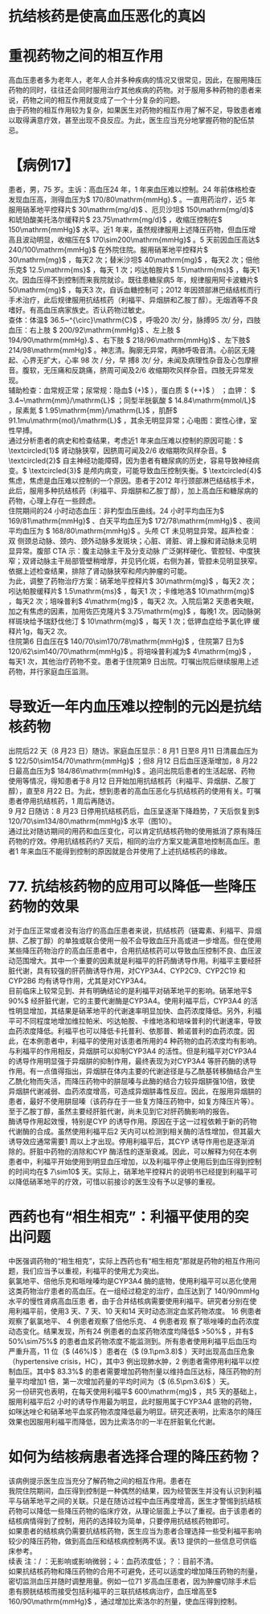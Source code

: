 # 抗结核药是使高血压恶化的真凶  
#  重视药物之间的相互作用  
高血压患者多为老年人，老年人合并多种疾病的情况又很常见，因此，在服用降压药物的同时，往往还会同时服用治疗其他疾病的药物。对于服用多种药物的患者来说，药物之间的相互作用就变成了一个十分复杂的问题。  
由于药物的相互作用较为复杂，如果医生对药物的相互作用了解不足，导致患者难以取得满意疗效，甚至出现不良反应。为此，医生应当充分地掌握药物的配伍禁忌。  
# 【病例17】  
患者，男，75 岁。主诉：高血压24 年，1 年来血压难以控制。24 年前体格检查发现血压高，测得血压为$ 170/80\mathrm{mmHg}.$ 。一直用药治疗，近5 年服用硝苯地平控释片$ 30\mathrm{mg/d}$    、厄贝沙坦$ 150\mathrm{mg/d}$     和琥珀酸美托洛尔缓释片$ 23.75\mathrm{mg/d}$    ，收缩压控制在$ 150\mathrm{mmHg}$     水平。近1 年来，虽然规律服用上述降压药物，但血压增高且波动明显，收缩压在$ 170\sim200\mathrm{mmHg}$    。5 天前因血压高达$ 240/100\mathrm{mmHg}$     在外院住院。服用硝苯地平控释片$ 30\mathrm{mg}$    ，每天2 次；替米沙坦$ 40\mathrm{mg}$    ，每天2 次；倍他乐克$ 12.5\mathrm{ms}$    ，每天 1 次；吲达帕胺片$ 1.5\mathrm{ms}$    ，每天1 次。因血压得不到控制而来我院就诊。既往患糖尿病5 年，规律服用阿卡波糖片$ 50\mathrm{mg}$    ，每天3 次，自诉血糖控制可；2012 年因颈部淋巴结结核而行手术治疗，此后规律服用抗结核药（利福平、异烟肼和乙胺丁醇）。无烟酒等不良嗜好。有高血压病家族史。否认药物过敏史。  
查体：体温$ 36.5~^{\circ}\mathrm{C}$    ，呼吸20 次/ 分，脉搏95 次/ 分，四肢血压：右上肢 $ 200/92\mathrm{mmHg}$     、左上肢 $ 194/90\mathrm{mmHg}.$  、右下肢 $ 218/96\mathrm{mmHg}$    、左下肢$ 214/98\mathrm{mmHg}$    。神志清。胸廓无异常，两肺呼吸音清。心前区无隆起、心界无扩大，心率 98  次 /  分，早 搏8 次/ 分，未闻及病理性杂音及心包摩擦音。腹软，无压痛和反跳痛，脐周可闻及2/6 收缩期吹风样杂音。四肢无异常发现。  
辅助检查：血常规正常；尿常规：隐血$ (+)$ ），蛋白质
$ (++)$  ） ；血钾： $ 3.4~\mathrm{mm}/\mathrm{L}$     ；同型半胱氨酸 $ 14.84\mathrm{mmol/L}$     ，尿素氮
 $ 1.95\mathrm{mm}/\mathrm{L}$    ，肌酐$ 91.1mu\mathrm{mol}/\mathrm{L}$    ，其余无明显异常；心电图：窦性心律，室性早搏。  
通过分析患者的病史和检查结果，考虑近1 年来血压难以控制的原因可能：$ \textcircled{1}$    肾动脉狭窄，因脐周可闻及2/6 收缩期吹风样杂音。$ \textcircled{2}$    自主神经功能障碍，因为患者有糖尿病的历史，容易导致神经病变。$ \textcircled{3}$    是颅内病变，可能导致血压控制失衡。$ \textcircled{4}$    焦虑，焦虑是血压难以控制的一个原因。患者于2012 年行颈部淋巴结结核手术，此后，服用多种抗结核药（利福平、异烟肼和乙胺丁醇），加上高血压和糖尿病的药物，心理上存在一些顾虑。  
住院期间的24 小时动态血压：非杓型血压曲线。24 小时平均血压为$ 169/81\mathrm{mmHg}$    、白天平均血压为$ 172/78\mathrm{mmHg}$    、夜间平均血压为 $ 168/80\mathrm{mmHg}$     。头颅 CT  未见明显异常。超声检查：双 侧颈总动脉、颈内、颈外动脉多发斑块；心脏、肾脏、肾上腺和肾动脉未见明显异常。腹部 CTA  示：腹主动脉主干及分支动脉 广泛粥样硬化、管腔轻、中度狭窄；双肾动脉主干局部管壁稍增厚，并见钙化斑，右侧为甚，管腔未见明显狭窄。依据上述检查结果，排除了肾动脉狭窄和颅内肿瘤的可能。  
为此，调整了药物治疗方案：硝苯地平控释片$ 30\mathrm{mg}$    ，每天2 次；吲达帕胺缓释片$ 1.5\mathrm{ms}$    ，每天1 次；卡维地洛$ 10\mathrm{mg}$    ，每天2 次；培哚普利$ 4\mathrm{mg}$    ，每天2 次。入院后第2 天患者失眠，加之有焦虑的因素，加用佐匹克隆片$ 3.75\mathrm{mg}$    ，每晚1 次。因动脉粥样斑块给予瑞舒伐他汀 $ 10\mathrm{mg}$     ，每天 1  次；低钾血症给予氯化钾 缓释片1g，每天2 次。  
住院第6 日血压在$ 140/70\sim170/78\mathrm{mmHg}$    ，住院第7 日为$ 120/62\sim140/70\mathrm{mmHg}$    。将培哚普利减为$ 4\mathrm{mg}$    ，每天1 次，其他治疗药物不变。患者于住院第9 日出院。叮嘱出院后继续服用上述药物，并行家庭血压监测。  
#  导致近一年内血压难以控制的元凶是抗结核药物  
出院后22 天（8 月23 日）随访。家庭血压显示：8 月1 日至8 月11 日清晨血压为$ 122/50\sim154/70\mathrm{mmHg}$    ；但8 月12 日后血压逐渐增加，8 月22 日最高血压为$ 184/86\mathrm{mmHg}$    。追问出院后患者的生活起居、药物使用等情况，得知患者于8 月12 日开始加用抗结核药（利福平、异烟肼、乙胺丁醇），直至8 月22 日。为此，想到患者的高血压恶化与抗结核药的使用有关。叮嘱患者停用抗结核药，1 周后再随访。  
9 月2 日随访：8 月23 日停用抗结核药后，血压呈逐渐下降趋势，7 天后恢复到$ 120/70\sim134/80\mathrm{mmHg}$     水平（图10）。  
通过比对随访期间的用药和血压变化，可以肯定抗结核药物的使用抵消了原有降压药物的疗效。停用抗结核药约7 天后，相同的治疗方案又能满意地控制高血压。患者1 年来血压不能得到控制的原因就是合并使用了上述抗结核药的缘故。  
# 77. 抗结核药物的应用可以降低一些降压药物的效果  
对于血压正常或者没有治疗的高血压患者来说，抗结核药（链霉素、利福平、异烟肼、乙胺丁醇）的单独或联合使用一般不会导致血压升高或进一步增高。但在使用某些降压药物治疗的高血压患者中，合用抗结核药可以导致血压控制不良、血压波动范围增大。其中一个重要的因素就是利福平的肝药酶诱导作用。利福平主要经肝脏代谢，具有较强的肝药酶诱导作用，对CYP3A4、CYP2C9、CYP2C19 和CYP2B6 均有诱导作用，尤其是对CYP3A4。  
目前临床上较常见到、并有明确结论的是利福平对硝苯地平的影响。硝苯地平$ 90\%$  经肝脏代谢，它的主要代谢酶是CYP3A4。使用利福平后，CYP3A4 的活性明显增加，其结果是硝苯地平的代谢速率明显加快、血药浓度降低。另外，利福平可不同程度地增加维拉帕米、吲达帕胺、卡维地洛和培哚普利的代谢速率，导致血药浓度降低。利福平也可以降低卡托普利、依那普、赖诺普利的血药浓度。因此，在本例患者中，利福平的使用对该患者所用的4 种药物的血药浓度均有影响。  
与利福平的作用相反，异烟肼可以抑制CYP3A4 的活性。但是利福平对CYP3A4 的诱导作用明显强于异烟肼的抑制作用，最终表现为对CYP3A4 等肝药酶的诱导作用。有一点值得指出，异烟肼在体内主要的代谢途径是与乙酰基转移酶结合产生乙酰化物而失活，而降压药物中的肼屈嗪与此酶的结合力较异烟肼强10倍，致使异烟肼代谢减弱、血药浓度增高，可造成异烟肼毒性反应。因此，在服用异烟肼的患者，最好不使用肼屈嗪（该药存在于一些复方降压药物中，如复方降压片等）。 至于乙胺丁醇，虽然主要经肝脏代谢，尚未见到它对肝药酶影响的报告。  
酶诱导作用起效慢，特别是CYP 的诱导作用。原因在于这一过程依赖于新的药物代谢酶的合成。虽然使用利福平后2 天内可以检测到相关酶的活性增加，但其最大诱导效应通常需要1 周以上才出现。停用利福平后，其CYP 诱导作用也是逐渐消除的。肝脏中药物的消除和CYP 酶活性的逐渐衰减。因此，可以解释为何在本例患者中，利福平开始使用到明显血压增加，以及利福平停止使用后到血压得到控制的时间均在$ 7\sim10$  天。实际上，硝苯地平控释片的说明书已经提到利福平可以降低硝苯地平的疗效，可惜以前接诊的医生没有予以足够的重视。  
#  西药也有“相生相克”：利福平使用的突出问题  
中医强调药物的“相生相克”，实际上西药也有“相生相克”那就是药物的相互作用问题，我们应当予以重视，利福平的使用尤为突出。  
氨氯地平、倍他乐克和哌唑嗪均是CYP3A4 酶的底物，使用利福平可以恶化使用这类药物治疗患者的高血压。在一组经过稳定的治疗，血压达到了 140/90mmHg  水平的慢性肾病高血压患 者，由于合并结核病需要使用利福平。研究者分别在使用利福平前，使用3 天、7 天、10 天和14 天时动态测定血浆药物浓度。 16  例患者观察了氨氯地平、 4  例患者观察了倍他乐克、 4  例患者观 察了哌唑嗪的血药浓度动态变化。结果发现，所有24 例患者的血浆药物浓度均降低$ >50\%$ ，并有$ 50\%\sim75\%$  的患者血浆药物浓度不能监测到。所有患者使用利福平后血压均严重升高，11 位（$ (46\%)$ ）患者在（$ (9.1\pm3.8)$ ）天时出现高血压危象（hypertensive crisis，HC），其中3 例出现肺水肿，2 例患者需停用利福平以控制血压。其中$ 83.3\%$  的患者需要增加药物剂量以维持血压达标，降压药物的剂量平均增加1 倍，第一次增加药量的平均时间为（$ (6.5\pm3.6)$ ）天。  
另一份研究也表明，在每天使用利福平$ 600\mathrm{mg}$    ，共5 天的基础上，服用利福平后2 小时的诱导作用最为明显，此时服用属于CYP3A4 底物的药物，如咪达唑仑和硝苯地平血浆药物浓度降低最为明显。研究还表明，比索洛尔的降压效果也因服用利福平而降低，因为比索洛尔的一半在肝脏氧化代谢。  
#  如何为结核病患者选择合理的降压药物？  
该病例提示医生应当充分了解药物之间的相互作用。患者在  
我院住院期间，血压得到控制是一种偶然的结果，因为经管医生并没有认识到利福平与硝苯地平之间的关联。只是在随访过程中血压再度增高，医生才警惕到抗结核药物可以降低一些降压药物的临床疗效，从理论层面上予以了重视。由于该患者的结核病情得到了控制，用药的选择较为简单，只要停用抗结核药物即可。  
如果患者的结核病仍需要抗结核药物，医生应当为患者合理选择一些受利福平影响较少的降压药物，做到高血压和结核病控制两不误。表13 提供的一些信息可供临床参考。  
续表
注：/ ：无影响或影响微弱；↓：血药浓度低；？：目前不清。  
如果抗结核药物和降压药物的合用不可避免，还可以适度的增加降压药物的剂量，密切监测血压并随时调整用量。例如一位71 岁高血压患者，因为肿瘤切除手术后患有膀胱结核而接受包括利福平的三联抗结核病治疗，血压增高至$ 160/90\mathrm{mmHg}$    ，通过增加比索洛尔的剂量，使血压得到控制。  
